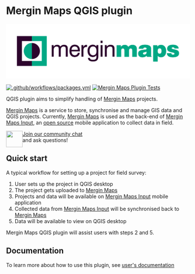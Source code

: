 # Mergin Maps QGIS plugin
<img src="Mergin/images/mm_logo.png">

[![.github/workflows/packages.yml](https://github.com/MerginMaps/qgis-mergin-plugin/actions/workflows/packages.yml/badge.svg)](https://github.com/MerginMaps/qgis-mergin-plugin/actions/workflows/packages.yml)
[![Mergin Maps Plugin Tests](https://github.com/MerginMaps/qgis-mergin-plugin/actions/workflows/run-test.yml/badge.svg)](https://github.com/MerginMaps/qgis-mergin-plugin/actions/workflows/run-test.yml)

QGIS plugin aims to simplify handling of [Mergin Maps](https://merginmaps.com/) projects.

[Mergin Maps](https://merginmaps.com/) is a service to store, synchronise and manage GIS data and QGIS projects. Currently, [Mergin Maps](https://merginmaps.com/) is used as the back-end of [Mergin Maps Input](https://merginmaps.com/), an [open source](https://github.com/MerginMaps/input) mobile application to collect data in field.

<div><img align="left" width="45" height="45" src="https://raw.githubusercontent.com/MerginMaps/docs/main/src/.vuepress/public/slack.svg"><a href="https://merginmaps.com/community/join">Join our community chat</a><br/>and ask questions!</div>

## Quick start

A typical workflow for setting up a project for field survey:
1. User sets up the project in QGIS desktop
2. The project gets uploaded to [Mergin Maps](https://app.merginmaps.com/)
3. Projects and data will be available on [Mergin Maps Input](https://merginmaps.com/) mobile application
4. Collected data from [Mergin Maps Input](https://merginmaps.com/) will be synchronised back to [Mergin Maps](https://app.merginmaps.com/)
5. Data will be available to view on QGIS desktop

Mergin Maps QGIS plugin will assist users with steps 2 and 5.

## Documentation
To learn more about how to use this plugin, see [user's documentation](https://merginmaps.com/docs/setup/install-mergin-maps-plugin-for-qgis/)
